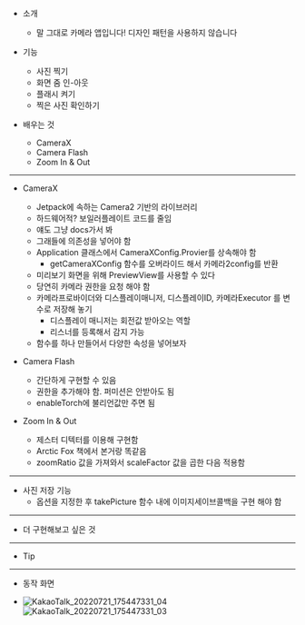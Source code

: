 - 소개
	- 말 그대로 카메라 앱입니다! 디자인 패턴을 사용하지 않습니다

- 기능
	- 사진 찍기
	- 화면 줌 인-아웃
	- 플래시 켜기
	- 찍은 사진 확인하기

- 배우는 것
	- CameraX
	- Camera Flash
	- Zoom In & Out

---

- CameraX
	- Jetpack에 속하는 Camera2 기반의 라이브러리
	- 하드웨어적? 보일러플레이트 코드를 줄임
	- 얘도 그냥 docs가서 봐
	- 그래들에 의존성을 넣어야 함
	- Application 클래스에서 CameraXConfig.Provier를 상속해야 함
		- getCameraXConfig 함수를 오버라이드 해서 카메라2config를 반환
	- 미리보기 화면을 위해 PreviewView를 사용할 수 있다
	- 당연히 카메라 권한을 요청 해야 함
	- 카메라프로바이더와 디스플레이매니저, 디스플레이ID, 카메라Executor 를 변수로 저장해 놓기
		- 디스플레이 매니저는 회전값 받아오는 역할
		- 리스너를 등록해서 감지 가능
	- 함수를 하나 만들어서 다양한 속성을 넣어보자


- Camera Flash
	- 간단하게 구현할 수 있음
	- 권한을 추가해야 함. 퍼미션은 안받아도 됨
	- enableTorch에 불리언값만 주면 됨


- Zoom In & Out
	- 제스터 디텍터를 이용해 구현함
	- Arctic Fox 책에서 본거랑 똑같음
	- zoomRatio 값을 가져와서 scaleFactor 값을 곱한 다음 적용함


---

- 사진 저장 기능
	- 옵션을 지정한 후 takePicture 함수 내에 이미지세이브콜백을 구현 해야 함

---

- 더 구현해보고 싶은 것

---

- Tip


---

- 동작 화면

- ![KakaoTalk_20220721_175447331_04](https://user-images.githubusercontent.com/68932465/180816710-ce0ce386-55aa-4f1d-83d7-041c457eb7be.jpg)
  ![KakaoTalk_20220721_175447331_03](https://user-images.githubusercontent.com/68932465/180816713-7dc8310a-7db2-4358-8afc-391a53bdb557.jpg)
